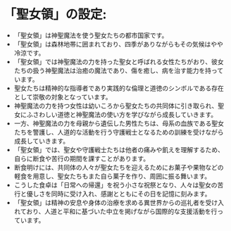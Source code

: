 # 「聖女領」の設定:

* 「聖女領」は神聖魔法を使う聖女たちの都市国家です。
* 「聖女領」は森林地帯に囲まれており、四季がありながらもその気候はやや冷涼です。
* 「聖女領」では神聖魔法の力を持った聖女と呼ばれる女性たちがおり、彼女たちの扱う神聖魔法は治癒の魔法であり、傷を癒し、病を治す能力を持っています。
* 聖女たちは精神的な指導者であり実践的な倫理と道徳のシンボルである存在として崇敬の対象となっています。
* 神聖魔法の力を持つ女性は幼いころから聖女たちの共同体に引き取られ、聖女にふさわしい道徳と神聖魔法の使い方を学びながら成長していきます。
* 一方、神聖魔法の力を母親から遺伝した男性たちは、母系の血族である聖女たちを警護し、人道的な活動を行う守護戦士となるための訓練を受けながら成長していきます。
* 「聖女領」では、聖女や守護戦士たちは他者の痛みや飢えを理解するため、自らに断食や苦行の期間を課すことがあります。
* 断食明けには、共同体の人々が聖女たちを迎えるためにお菓子や果物などの軽食を用意し、聖女たちもまた自ら菓子を作り、周囲に振る舞います。
* こうした食卓は「日常への帰還」を祝う小さな祝祭となり、人々は聖女の苦行と優しさを同時に受け入れ、感謝とともにその日を記憶に刻みます。
* 「聖女領」は精神の安息や身体の治療を求める異世界からの巡礼者を受け入れており、人道と平和に基づいた中立を掲げながら国際的な支援活動を行っています。
